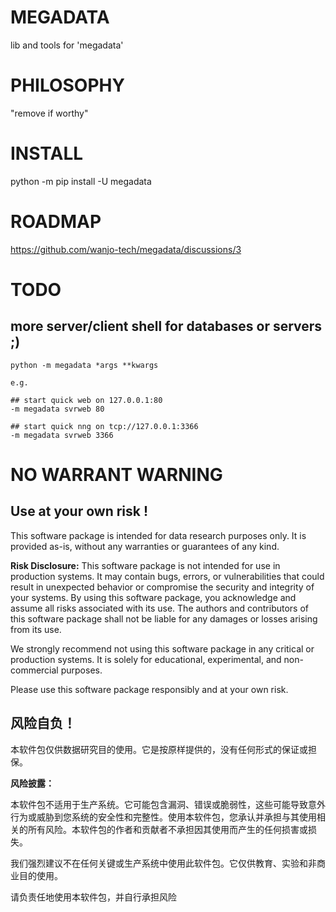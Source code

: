 # MEGADATA

lib and tools for 'megadata'

# PHILOSOPHY

"remove if worthy"

# INSTALL

python -m pip install -U megadata

# ROADMAP

https://github.com/wanjo-tech/megadata/discussions/3

# TODO

## more server/client shell for databases or servers ;)

```
python -m megadata *args **kwargs

e.g.

## start quick web on 127.0.0.1:80
-m megadata svrweb 80

## start quick nng on tcp://127.0.0.1:3366
-m megadata svrweb 3366
```

# NO WARRANT WARNING

## Use at your own risk !

This software package is intended for data research purposes only. It is provided as-is, without any warranties or guarantees of any kind. 

**Risk Disclosure:**
This software package is not intended for use in production systems. It may contain bugs, errors, or vulnerabilities that could result in unexpected behavior or compromise the security and integrity of your systems. By using this software package, you acknowledge and assume all risks associated with its use. The authors and contributors of this software package shall not be liable for any damages or losses arising from its use.

We strongly recommend not using this software package in any critical or production systems. It is solely for educational, experimental, and non-commercial purposes.

Please use this software package responsibly and at your own risk.

## 风险自负！

本软件包仅供数据研究目的使用。它是按原样提供的，没有任何形式的保证或担保。

**风险披露：**

本软件包不适用于生产系统。它可能包含漏洞、错误或脆弱性，这些可能导致意外行为或威胁到您系统的安全性和完整性。使用本软件包，您承认并承担与其使用相关的所有风险。本软件包的作者和贡献者不承担因其使用而产生的任何损害或损失。

我们强烈建议不在任何关键或生产系统中使用此软件包。它仅供教育、实验和非商业目的使用。

请负责任地使用本软件包，并自行承担风险



